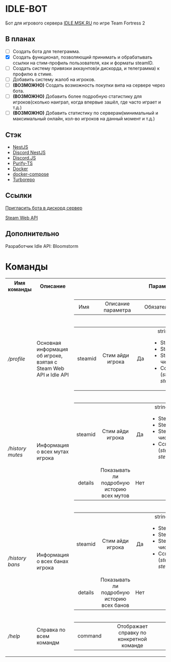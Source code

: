 # IDLE-BOT

Бот для игрового сервера [IDLE.MSK.RU](https://idle.msk.ru) по игре Team Fortress 2

## В планах

-   [ ] Создать бота для телеграмма.
-   [x] Создать функционал, позволяющий принимать и обрабатывать ссылки на стим-профиль пользователя, как и форматы steamID.
-   [ ] Создать систему привязки аккаунтов(и дискорда, и телеграмма) к профилю в стиме.
-   [ ] Добавить систему жалоб на игроков.
-   [ ] **(ВОЗМОЖНО)** Создать возможность покупки випа на сервере через бота.
-   [ ] **(ВОЗМОЖНО)** Добавить более подробную статистику для игроков(сколько наиграл, когда впервые зашёл, где часто играет и т.д.)
-   [ ] **(ВОЗМОЖНО)** Добавить статистику по серверам(минимальный и максимальный онлайн, кол-во игроков на данный момент и т.д.)

## Стэк
- [NestJS](https://nestjs.com/)
- [Discord NestJS](https://github.com/fjodor-rybakov/discord-nestjs)
- [Discord.JS](https://discord.js.org/)
- [Purify-TS](https://gigobyte.github.io/purify/)
- [Docker](https://www.docker.com/)
- [docker-compose](https://docs.docker.com/compose/)
- [Turborepo](https://turbo.build/repo/docs)

## Ссылки

[Пригласить бота в дискорд сервер](https://discord.com/oauth2/authorize?client_id=1204576765821845596)

[Steam Web API](https://steamapi.xpaw.me)

## Дополнительно

Разработчик Idle API: Bloomstorm


# Команды

<table>
    <tr>
        <th>Имя команды</th>
        <th>Описание</th>
        <th>Параметры</th>
    </tr>
    <tr align="center">
        <td colspan=2></td>
        <td>
            <table>
                <tr align="center">
                    <td width="100px">Имя</td>
                    <td width="300px">Описание параметра</td>
                    <td width="150px">Обязательный</td>
                    <td width="300px">тип</td>
                    <td width="150px">Значение по умолчанию</td>
                </tr>
            </table>
        </td>
    </tr>
    <tr>
        <td><i>/profile</i></td>
        <td>Основная информация об игроке, взятая с Steam Web API и Idle API</td>
        <td>
            <table>
                <tr align="center">
                    <td width="100px">steamid</td>
                    <td width="300px">Стим айди игрока</td>
                    <td width="150px">Да</td>
                    <td width="300px">
                        string. Допустимые форматы:
                        <ul align="left">
                            <li>Steam ID2 (<i>STEAM_X:Y:Z</i>)</li>
                            <li>Steam ID3 (<i>[U:X:Y]</i>)</li>
                            <li>Steam64 ID (<i>17-значное число</i>)</li>
                            <li>Ссылка (<i>steamcommunity.com/id и steamcommunity.com/profiles</i>)</li>
                        </ul>
                    </td>
                    <td width="150px">-</td>
                </tr>
            </table>
        </td>
    </tr>
    <tr>
        <td><i>/history mutes</i></td>
        <td>Информация о всех мутах игрока</td>
        <td>
            <table>
                <tr align="center">
                    <td width="100px">steamid</td>
                    <td width="300px">Стим айди игрока</td>
                    <td width="150px">Да</td>
                    <td width="300px">
                        string. Допустимые форматы:
                        <ul align="left">
                            <li>Steam ID2 (<i>STEAM_X:Y:Z</i>)</li>
                            <li>Steam ID3 (<i>[U:X:Y]</i>)</li>
                            <li>Steam64 ID (<i>17-значное число</i>)</li>
                            <li>Ссылка (<i>steamcommunity.com/id и steamcommunity.com/profiles</i>)</li>
                        </ul>
                    </td>
                    <td width="150px">-</td>
                </tr>
                <tr align="center">
                    <td width="100px">details</td>
                    <td width="300px">Показывать ли подробную историю всех мутов</td>
                    <td width="100px">Нет</td>
                    <td width="300px">boolean</td>
                    <td width="150px">False</td>
                </tr>
            </table>
        </td>
    </tr>
    <tr>
        <td><i>/history bans</i></td>
        <td>Информация о всех банах игрока</td>
        <td>
            <table>
                <tr align="center">
                    <td width="100px">steamid</td>
                    <td width="300px">Стим айди игрока</td>
                    <td width="150px">Да</td>
                    <td width="300px">
                        string. Допустимые форматы:
                        <ul align="left">
                            <li>Steam ID2 (<i>STEAM_X:Y:Z</i>)</li>
                            <li>Steam ID3 (<i>[U:X:Y]</i>)</li>
                            <li>Steam64 ID (<i>17-значное число</i>)</li>
                            <li>Ссылка (<i>steamcommunity.com/id и steamcommunity.com/profiles</i>)</li>
                        </ul>
                    </td>
                    <td width="150px">-</td>
                </tr>
                <tr align="center">
                    <td width="100px">details</td>
                    <td width="300px">Показывать ли подробную историю всех банов</td>
                    <td width="150px">Нет</td>
                    <td width="300px">boolean</td>
                    <td width="150px">False</td>
                </tr>
            </table>
        </td>
    </tr>
    <tr>
        <td><i>/help</i></td>
        <td>Справка по всем командм</td>
        <td>
            <table>
                <tr align="center">
                    <td width="100px">command</td>
                    <td width="300px">Отображает справку по конкретной команде</td>
                    <td width="150px">Нет</td>
                    <td width="300px">string</td>
                    <td width="150px">help</td>
                </tr>
            </table>
        </td>
    </tr>
</table>
